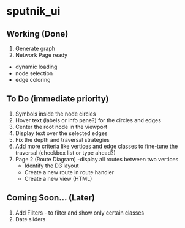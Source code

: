 # sputnik_ui

## Working (Done)
1. Generate graph
2. Network Page ready
  * dynamic loading
  * node selection
  * edge coloring
 
 ## To Do (immediate priority)
 1. Symbols inside the node circles
 2. Hover text (labels or info pane?) for the circles and edges
 3. Center the root node in the viewport
 4. Display text over the selected edges 
 5. Fix the depth and traversal strategies
 6. Add more criteria like vertices and edge classes to fine-tune the traversal
 (checkbox list or type ahead?)
 7. Page 2 (Route Diagram) -display all routes between two vertices
	* Identify the D3 layout
	* Create a new route in route handler
	* Create a new view (HTML)
 
	
	
## Coming Soon... (Later)
1. Add Filters - to filter and show only certain classes
2. Date sliders

 